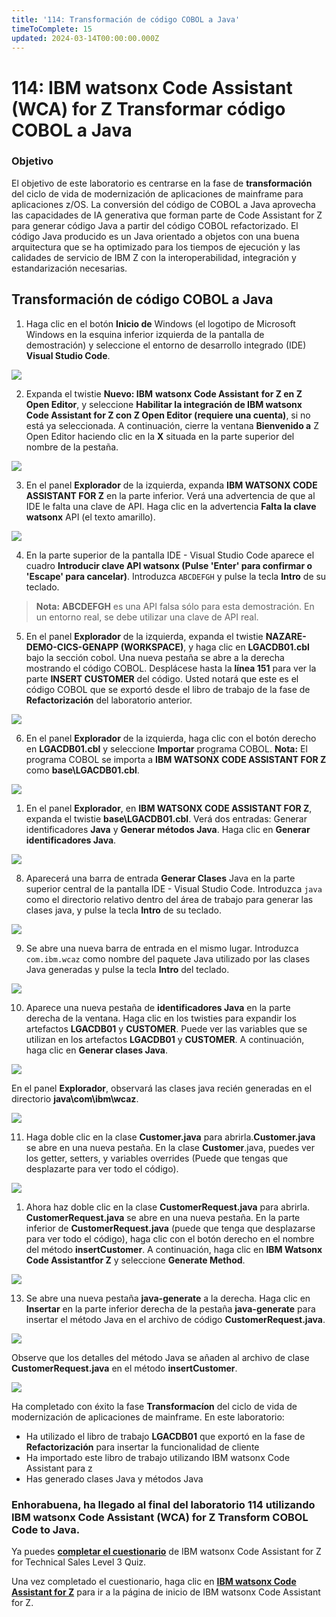 ```yaml
---
title: '114: Transformación de código COBOL a Java'
timeToComplete: 15
updated: 2024-03-14T00:00:00.000Z
---
```

<QuizAlert text="¡Aviso! ¡El material del cuestionario se marcará así!" />

# 114: IBM watsonx Code Assistant (WCA) for Z Transformar código COBOL a Java

### Objetivo

El objetivo de este laboratorio es centrarse en la fase de **transformación** del ciclo de vida de modernización de aplicaciones de mainframe para aplicaciones z/OS. La conversión del código de COBOL a Java aprovecha las capacidades de IA generativa que forman parte de Code Assistant for Z para generar código Java a partir del código COBOL refactorizado. El código Java producido es un Java orientado a objetos con una buena arquitectura que se ha optimizado para los tiempos de ejecución y las calidades de servicio de IBM Z con la interoperabilidad, integración y estandarización necesarias.

## Transformación de código COBOL a Java

1.  Haga clic en el botón **Inicio de** Windows (el logotipo de Microsoft Windows en la esquina inferior izquierda de la pantalla de demostración) y seleccione el entorno de desarrollo integrado (IDE) **Visual Studio Code**.

![](./images/114/open-vscode.png)

2.  Expanda el twistie **Nuevo: IBM** **watsonx Code Assistant** **for Z en Z Open Editor**, y seleccione **Habilitar la integración de IBM watsonx Code Assistant for Z con Z Open Editor (requiere una cuenta)**, si no está ya seleccionada. A continuación, cierre la ventana **Bienvenido a** Z Open Editor haciendo clic en la **X** situada en la parte superior del nombre de la pestaña.

![](./images/114/enable-wcaz.png)

3.  En el panel **Explorador** de la izquierda, expanda **IBM WATSONX CODE ASSISTANT FOR Z** en la parte inferior. Verá una advertencia de que al IDE le falta una clave de API. Haga clic en la advertencia **Falta la clave watsonx** API (el texto amarillo).

![](./images/114/select-missing-api-key.png)

4.  En la parte superior de la pantalla IDE - Visual Studio Code aparece el cuadro **Introducir clave API watsonx (Pulse 'Enter' para confirmar o 'Escape' para cancelar)**. Introduzca `ABCDEFGH` y pulse la tecla **Intro** de su teclado.

> **Nota:** **ABCDEFGH** es una API falsa sólo para esta demostración. En un entorno real, se debe utilizar una clave de API real.

5.  En el panel **Explorador** de la izquierda, expanda el twistie **NAZARE-DEMO-CICS-GENAPP (WORKSPACE)**, y haga clic en **LGACDB01.cbl** bajo la sección cobol. Una nueva pestaña se abre a la derecha mostrando el código COBOL. Desplácese hasta la **línea 151** para ver la parte **INSERT CUSTOMER** del código. Usted notará que este es el código COBOL que se exportó desde el libro de trabajo de la fase de **Refactorización** del laboratorio anterior.

![](./images/114/open-cobol-code.png)

6.  En el panel **Explorador** de la izquierda, haga clic con el botón derecho en **LGACDB01.cbl** y seleccione **Importar** programa COBOL. **Nota:** El programa COBOL se importa a **IBM WATSONX CODE ASSISTANT FOR Z** como **base\LGACDB01.cbl**.

![](./images/114/import-cobol.png)

1.  En el panel **Explorador**, en **IBM WATSONX CODE ASSISTANT FOR Z**, expanda el twistie **base\LGACDB01.cbl**. Verá dos entradas: Generar identificadores **Java** y **Generar métodos Java**. Haga clic en **Generar identificadores Java**.

![](./images/114/generate-java-identifiers.png)

8.  Aparecerá una barra de entrada **Generar Clases** Java en la parte superior central de la pantalla IDE - Visual Studio Code. Introduzca `java` como el directorio relativo dentro del área de trabajo para generar las clases java, y pulse la tecla **Intro** de su teclado.

![](./images/114/java-class-directory.png)

9.  Se abre una nueva barra de entrada en el mismo lugar. Introduzca `com.ibm.wcaz` como nombre del paquete Java utilizado por las clases Java generadas y pulse la tecla **Intro** del teclado.

![](./images/114/java-package.png)

10. Aparece una nueva pestaña de **identificadores Java** en la parte derecha de la ventana. Haga clic en los twisties para expandir los artefactos **LGACDB01** y **CUSTOMER**. Puede ver las variables que se utilizan en los artefactos **LGACDB01** y **CUSTOMER**. A continuación, haga clic en **Generar clases Java**.

![](./images/114/generate-java-classes.png)

En el panel **Explorador**, observará las clases java recién generadas en el directorio **java\com\ibm\wcaz**.

![](./images/114/generated-java-classes.png)

11.  Haga doble clic en la clase **Customer.java** para abrirla.**Customer.java** se abre en una nueva pestaña. En la clase **Customer**.java, puedes ver los getter, setters, y variables overrides (Puede que tengas que desplazarte para ver todo el código).

![](./images/114/customer-class.png)

1.  Ahora haz doble clic en la clase **CustomerRequest.java** para abrirla. **CustomerRequest.java** se abre en una nueva pestaña. En la parte inferior de **CustomerRequest.java** (puede que tenga que desplazarse para ver todo el código), haga clic con el botón derecho en el nombre del método **insertCustomer**. A continuación, haga clic en **IBM Watsonx Code Assistantfor Z** y seleccione **Generate Method**.

![](./images/114/insert-customer-method.png)

13. Se abre una nueva pestaña **java-generate** a la derecha. Haga clic en **Insertar** en la parte inferior derecha de la pestaña **java-generate** para insertar el método Java en el archivo de código **CustomerRequest.java**.

![](./images/114/generate-method.png)

Observe que los detalles del método Java se añaden al archivo de clase **CustomerRequest.java** en el método **insertCustomer**.

![](./images/114/generated-method.png)

Ha completado con éxito la fase **Transformacíon** del ciclo de vida de modernización de aplicaciones de mainframe. En este laboratorio:

<QuizAlert text="Hay una pregunta de prueba sobre la fase de Transformacíon." />

*   Ha utilizado el libro de trabajo **LGACDB01** que exportó en la fase de **Refactorización** para insertar la funcionalidad de cliente
*   Ha importado este libro de trabajo utilizando IBM watsonx Code Assistant para z
*   Has generado clases Java y métodos Java

### Enhorabuena, ha llegado al final del laboratorio 114 utilizando IBM watsonx Code Assistant (WCA) for Z Transform COBOL Code to Java.

Ya puedes **[completar el cuestionario](https://learn.ibm.com/course/view.php?id=16039)** de IBM watsonx Code Assistant for Z for Technical Sales Level 3 Quiz.

Una vez completado el cuestionario, haga clic en **[IBM watsonx Code Assistant for Z](/watsonx/codeassistant/z)** para ir a la página de inicio de IBM watsonx Code Assistant for Z.
